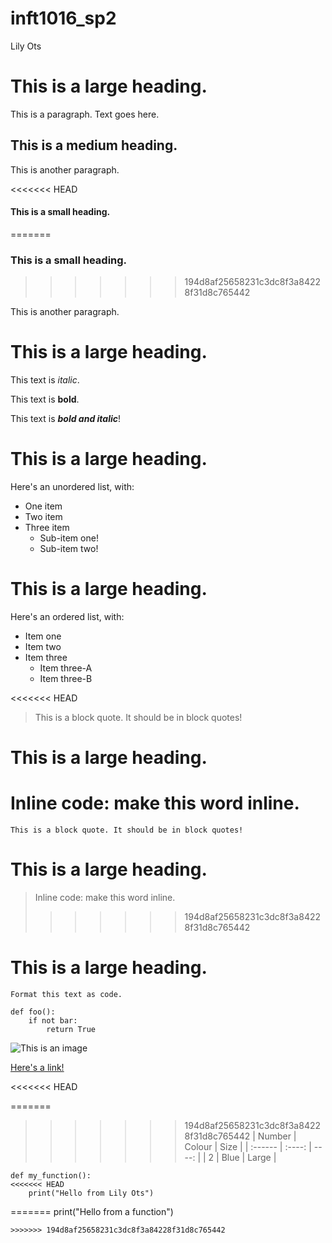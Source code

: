 # inft1016_sp2

Lily Ots

# This is a large heading. 

This is a paragraph. Text goes here.

## This is a medium heading. 

This is another paragraph. 

<<<<<<< HEAD
#### This is a small heading. 
=======
### This is a small heading. 
>>>>>>> 194d8af25658231c3dc8f3a84228f31d8c765442

This is another paragraph.

# This is a large heading. 

This text is *italic*. 

This text is **bold**. 

This text is ***bold and italic***!

# This is a large heading. 

Here's an unordered list, with:

- One item
- Two item
- Three item
  - Sub-item one!
  - Sub-item two!

# This is a large heading. 

Here's an ordered list, with:

- Item one
- Item two
- Item three
  - Item three-A
  - Item three-B

<<<<<<< HEAD
> This is a block quote. It should be in block quotes!

# This is a large heading. 

Inline code: make this word inline. 
=======
`This is a block quote. It should be in block quotes!`

# This is a large heading. 

> Inline code: make this word inline. 
>>>>>>> 194d8af25658231c3dc8f3a84228f31d8c765442

# This is a large heading. 

`Format this text as code.`

```
def foo():
    if not bar:
        return True
```

![This is an image](https://upload.wikimedia.org/wikipedia/commons/thumb/0/03/Kismet-IMG_6007-black.jpg/800px-Kismet-IMG_6007-black.jpg)

[Here's a link!](https://commons.wikimedia.org/wiki/File:Kismet-IMG_6007-black.jpg)

<<<<<<< HEAD

=======
>>>>>>> 194d8af25658231c3dc8f3a84228f31d8c765442
| Number  | Colour |  Size |
| :------ | :----: | ----: |
| 2       |  Blue  | Large |

```
def my_function():
<<<<<<< HEAD
    print("Hello from Lily Ots")

```

=======
    print("Hello from a function")
```
>>>>>>> 194d8af25658231c3dc8f3a84228f31d8c765442
